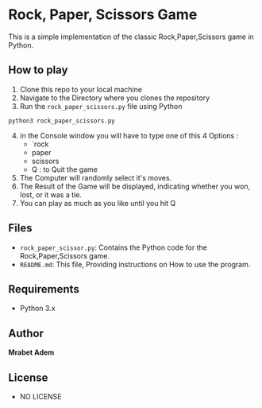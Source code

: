 # **Rock, Paper, Scissors Game**
This is a simple implementation of the classic Rock,Paper,Scissors game in Python.

## **How to play**
1. Clone this repo to your local machine
2. Navigate to the Directory where you clones the repository
3. Run the `rock_paper_scissors.py` file using Python
```
python3 rock_paper_scissors.py
```
4. in the Console window you will have to type one of this 4 Options :
    - `rock
    - paper
    - scissors
    - Q : to Quit the game
5. The Computer will randomly select it's moves.
6. The Result of the Game will be displayed, indicating whether you won, lost, or it was a tie.
7. You can play as much as you like until you hit Q

## **Files**
- `rock_paper_scissor.py`: Contains the Python code for the Rock,Paper,Scissors game.
- `README.md`: This file, Providing instructions on How to use the program.

## Requirements
- Python 3.x

## Author
**Mrabet Adem**

## License
- NO LICENSE

